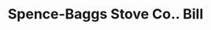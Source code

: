 ---
doi: 10.7916/D8Q25BC6
date_other: '1920'
date_other_textual: '1920'
form: printed ephemera
genre:
- Invoices
name:
- Spence-Baggs Stove Co.
object_in_context_url: https://biggert.cul.columbia.edu/items/view/ave_biggert_01312
subject_hierarchical_geographic:
- Martin's Ferry, Ohio, United States
subject_name:
- Spence-Baggs Stove Co.
title: Spence-Baggs Stove Co.. Bill
sort_title: Spence-Baggs Stove Co.. Bill
call_number: ave_biggert_01312
coordinates:
- 40.09916666666667,-80.72527777777778
pid: ave_biggert_01312
identifiers: ave_biggert_01312
thumbnail: https://derivativo-2.library.columbia.edu/iiif/2/ldpd:343319/full/!256,256/0/native.jpg
permalink: /biggert/ave_biggert_01312/
layout: iiif-image-page
---